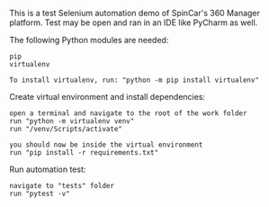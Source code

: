 This is a test Selenium automation demo of SpinCar's 360 Manager platform. Test may be open and ran in an IDE like PyCharm as well.

The following Python modules are needed:

	pip
	virtualenv
	
	To install virtualenv, run: "python -m pip install virtualenv"
	
Create virtual environment and install dependencies:
	
	open a terminal and navigate to the root of the work folder
	run "python -m virtualenv venv"
	run "/venv/Scripts/activate"

	you should now be inside the virtual environment
	run "pip install -r requirements.txt"

Run automation test:

	navigate to "tests" folder
	run "pytest -v"
	